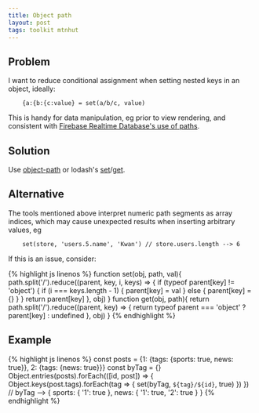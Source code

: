 ```yaml
---
title: Object path
layout: post
tags: toolkit mtnhut
---
```



## Problem

I want to reduce conditional assignment when setting nested keys in an object, ideally:

        {a:{b:{c:value} = set(a/b/c, value)

This is handy for data manipulation, eg prior to view rendering, and consistent with [Firebase Realtime Database's use of paths](https://firebase.google.com/docs/reference/js/firebase.database.Database#ref).


## Solution

Use [object-path](https://github.com/mariocasciaro/object-path) or lodash's [set](https://www.npmjs.com/package/lodash.set)/[get](https://www.npmjs.com/package/lodash.get).

## Alternative 

The tools mentioned above interpret numeric path segments as array indices, which may cause unexpected results when inserting arbitrary values, eg

        set(store, 'users.5.name', 'Kwan') // store.users.length --> 6

If this is an issue, consider:

{% highlight js linenos %}
function set(obj, path, val){
  path.split('/').reduce((parent, key, i, keys) => {
    if (typeof parent[key] != 'object') {
      if (i === keys.length - 1) {
        parent[key] = val
      } else {
        parent[key] = {}
      }
    }
    return parent[key]
  }, obj)
}
function get(obj, path){
  return path.split('/').reduce((parent, key) => {
    return typeof parent === 'object' ? parent[key] : undefined
  }, obj)
}
{% endhighlight %}

## Example

{% highlight js linenos %}
const posts = {1: {tags: {sports: true, news: true}}, 2: {tags: {news: true}}}
const byTag = {}
Object.entries(posts).forEach(([id, post]) => {
  Object.keys(post.tags).forEach(tag => {
    set(byTag, `${tag}/${id}`, true)
  })
})
// byTag --> { sports: { '1': true }, news: { '1': true, '2': true } }
{% endhighlight %}
